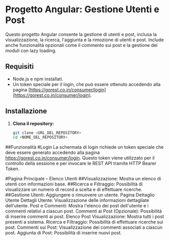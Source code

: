 
# Progetto Angular: Gestione Utenti e Post

Questo progetto Angular consente la gestione di utenti e post, inclusa la visualizzazione, la ricerca, l'aggiunta e la rimozione di utenti e post. Include anche funzionalità opzionali come il commento sui post e la gestione dei moduli con lazy loading.

## Requisiti

- Node.js e npm installati.
- Un token speciale per il login, che può essere ottenuto accedendo alla pagina [https://gorest.co.in/consumer/login](https://gorest.co.in/consumer/login).

## Installazione

1. **Clona il repository:**

   ```bash
   git clone <URL_DEL_REPOSITORY>
   cd <NOME_DEL_REPOSITORY>
##Funzionalità
#Login
La schermata di login richiede un token speciale che deve essere generato accedendo alla pagina https://gorest.co.in/consumer/login. Questo token viene utilizzato per il controllo della sessione e per invocare le REST API tramite HTTP Bearer Token.

#Pagina Principale – Elenco Utenti
##Visualizzazione: Mostra un elenco di utenti con informazioni base.
##Ricerca e Filtraggio: Possibilità di visualizzare un numero di record a scelta e di effettuare ricerche.
##Gestione Utenti: Aggiungere o rimuovere un utente.
Pagina Dettaglio Utente
Dettagli Utente: Visualizzazione delle informazioni dettagliate dell'utente.
Post e Commenti: Mostra l'elenco dei post dell'utente e i commenti relativi a ciascun post.
Commenti ai Post (Opzionale): Possibilità di inserire commenti ai post.
Elenco Post
Visualizzazione: Mostra tutti i post presenti a sistema.
Ricerca e Filtraggio: Possibilità di effettuare ricerche sui post.
Commenti sui Post: Visualizzazione dei commenti associati a ciascun post.
Aggiunta di Post: Possibilità di inserire nuovi post.
